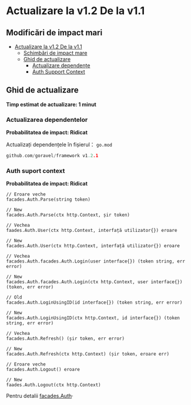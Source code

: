 # Actualizare la v1.2 De la v1.1

## Modificări de impact mari

- [Actualizare la v1.2 De la v1.1](#upgrading-to-v12-from-v11)
  - [Schimbări de impact mare](#high-impact-changes)
  - [Ghid de actualizare](#upgrade-guide)
    - [Actualizare dependențe](#updating-dependencies)
    - [Auth Support Context](#auth-support-context)

## Ghid de actualizare

**Timp estimat de actualizare: 1 minut**

### Actualizarea dependentelor

**Probabilitatea de impact: Ridicat**

Actualizați dependențele în fișierul： `go.mod`

```go
github.com/goravel/framework v1.2.1
```

### Auth suport context

**Probabilitatea de impact: Ridicat**

```
// Eroare veche
facades.Auth.Parse(string token)

// New
facades.Auth.Parse(ctx http.Context, șir token)
```

```
// Vechea
faades.Auth.User(ctx http.Context, interfață utilizator{}) eroare

// New
facades.Auth.User(ctx http.Context, interfață utilizator{}) eroare
```

```
// Vechea
facades.Auth.facades.Auth.Login(user interface{}) (token string, err error)

// New
facades.Auth.facades.Auth.Login(ctx http.Context, user interface{}) (token, err error)
```

```
// Old
facades.Auth.LoginUsingID(id interface{}) (token string, err error)

// New
facades.Auth.LoginUsingID(ctx http.Context, id interface{}) (token string, err error)
```

```
// Vechea
facades.Auth.Refresh() (șir token, err error)

// New
facades.Auth.Refresh(ctx http.Context) (șir token, eroare err)
```

```
// Eroare veche
facades.Auth.Logout() eroare

// New
faades.Auth.Logout(ctx http.Context)
```

Pentru detalii [facades.Auth](../security/authentication)·
